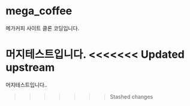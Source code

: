 # mega_coffee

메가커피 사이트 클론 코딩입니다.

머지테스트입니다.
<<<<<<< Updated upstream
=======

머지테스트입니다..

> > > > > > > Stashed changes
